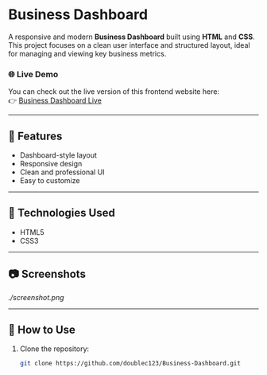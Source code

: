 # Business Dashboard

A responsive and modern **Business Dashboard** built using **HTML** and **CSS**.  
This project focuses on a clean user interface and structured layout, ideal for managing and viewing key business metrics.

### 🌐 Live Demo  
You can check out the live version of this frontend website here:  
👉 [Business Dashboard Live](https://doublec123.github.io/Business-Dashboard/)

---

## 🚀 Features

- Dashboard-style layout
- Responsive design
- Clean and professional UI
- Easy to customize

---

## 📁 Technologies Used

- HTML5
- CSS3

---

## 📷 Screenshots

*./screenshot.png*

---

## 📌 How to Use

1. Clone the repository:
   ```bash
   git clone https://github.com/doublec123/Business-Dashboard.git
